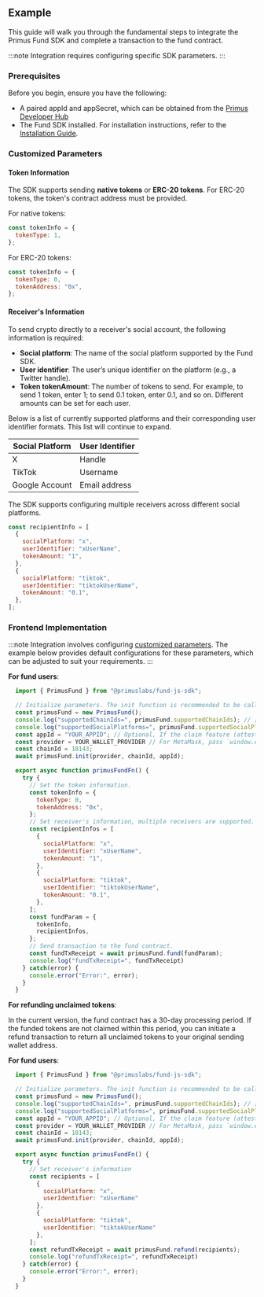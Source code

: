 ## Example

This guide will walk you through the fundamental steps to integrate the Primus Fund SDK and complete a transaction to the fund contract.

:::note
Integration requires configuring specific SDK parameters.
:::

### Prerequisites

Before you begin, ensure you have the following:

- A paired appId and appSecret, which can be obtained from the [Primus Developer Hub](https://dev.primuslabs.xyz/)
- The Fund SDK installed. For installation instructions, refer to the [Installation Guide](./install.md).

### Customized Parameters

#### Token Information

The SDK supports sending **native tokens** or **ERC-20 tokens**. For ERC-20 tokens, the token's contract address must be provided.

For native tokens:

```javascript
const tokenInfo = {
  tokenType: 1,
};
```

For ERC-20 tokens:

```javascript
const tokenInfo = {
  tokenType: 0,
  tokenAddress: "0x",
};
```

#### Receiver's Information

To send crypto directly to a receiver's social account, the following information is required:

 -  **Social platform**: The name of the social platform supported by the Fund SDK.
 -  **User identifier**: The user’s unique identifier on the platform (e.g., a Twitter handle).
 -  **Token tokenAmount**: The number of tokens to send. For example, to send 1 token, enter 1; to send 0.1 token, enter 0.1, and so on. Different amounts can be set for each user.

Below is a list of currently supported platforms and their corresponding user identifier formats. This list will continue to expand.

| Social Platform | User Identifier |
| --------------- | --------------- |
| X               | Handle          |
| TikTok          | Username        |
| Google Account  | Email address   |

The SDK supports configuring multiple receivers across different social platforms.

```javascript
const recipientInfo = [
  {
    socialPlatform: "x",
    userIdentifier: "xUserName",
    tokenAmount: "1",
  },
  {
    socialPlatform: "tiktok",
    userIdentifier: "tiktokUserName",
    tokenAmount: "0.1",
  },
];
```


### Frontend Implementation

:::note
Integration involves configuring [customized parameters](#customized-parameters). The example below provides default configurations for these parameters, which can be adjusted to suit your requirements.
:::

**For fund users**:

```javascript
  import { PrimusFund } from "@primuslabs/fund-js-sdk";

  // Initialize parameters. The init function is recommended to be called when the page is initialized.
  const primusFund = new PrimusFund();
  console.log("supportedChainIds=", primusFund.supportedChainIds); // [10143]
  console.log("supportedSocialPlatforms=", primusFund.supportedSocialPlatforms); // ['x', 'tiktok', 'google account']
  const appId = "YOUR_APPID"; // Optional, If the claim feature (attest and claim methods) is not needed, `appId` can be omitted.
  const provider = YOUR_WALLET_PROVIDER // For MetaMask, pass `window.ethereum`; for Wagmi, pass `useAccount().connector.getProvider`; Other wallet types, such as AA wallets or AI agents, will be supported in the future.
  const chainId = 10143;
  await primusFund.init(provider, chainId, appId);

  export async function primusFundFn() {
    try {
      // Set the token information.
      const tokenInfo = {
        tokenType: 0,
        tokenAddress: "0x", 
      };
      // Set receiver's information, multiple receivers are supported.
      const recipientInfos = [
        {
          socialPlatform: "x",
          userIdentifier: "xUserName",
          tokenAmount: "1",
        },
        {
          socialPlatform: "tiktok",
          userIdentifier: "tiktokUserName",
          tokenAmount: "0.1",
        },
      ];
      const fundParam = {
        tokenInfo,
        recipientInfos,
      };
      // Send transaction to the fund contract.
      const fundTxReceipt = await primusFund.fund(fundParam);
      console.log("fundTxReceipt=", fundTxReceipt)
    } catch(error) {
      console.error("Error:", error);
    }
  }
```

**For refunding unclaimed tokens**:

In the current version, the fund contract has a 30-day processing period. If the funded tokens are not claimed within this period, you can initiate a refund transaction to return all unclaimed tokens to your original sending wallet address.

**For fund users**:

```javascript
  import { PrimusFund } from "@primuslabs/fund-js-sdk";

  // Initialize parameters. The init function is recommended to be called when the page is initialized.
  const primusFund = new PrimusFund();
  console.log("supportedChainIds=", primusFund.supportedChainIds); // [10143]
  console.log("supportedSocialPlatforms=", primusFund.supportedSocialPlatforms); // ['x', 'tiktok', 'google account']
  const appId = "YOUR_APPID"; // Optional, If the claim feature (attest and claim methods) is not needed, `appId` can be omitted.
  const provider = YOUR_WALLET_PROVIDER // For MetaMask, pass `window.ethereum`; for Wagmi, pass `useAccount().connector.getProvider`; Other wallet types, such as AA wallets or AI agents, will be supported in the future.
  const chainId = 10143;
  await primusFund.init(provider, chainId, appId);

  export async function primusFundFn() {
    try {
      // Set receiver's information
      const recipients = [
        {
          socialPlatform: "x",
          userIdentifier: "xUserName"
        },
        {
          socialPlatform: "tiktok",
          userIdentifier: "tiktokUserName"
        },
      ];
      const refundTxReceipt = await primusFund.refund(recipients);
      console.log("refundTxReceipt=", refundTxReceipt)
    } catch(error) {
      console.error("Error:", error);
    }
  }
```

